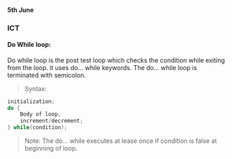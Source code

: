 #### 5th June

### ICT

#### Do While loop:

Do while loop is the post test loop which checks the condition while exiting from the loop. it uses do... while keywords. The do... while loop is terminated with semicolon.

> Syntax:

```c
initialization;
do {
    Body of loop,
    increment/decrement;
} while(condition);
```
> Note: The do... while executes at lease once if condition is false at beginning of loop. 







